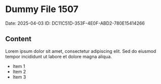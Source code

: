 # Dummy File 1507

Date: 2025-04-03
ID: DC11C51D-353F-4E0F-ABD2-780E15414266

## Content

Lorem ipsum dolor sit amet, consectetur adipiscing elit.
Sed do eiusmod tempor incididunt ut labore et dolore magna aliqua.

* Item 1
* Item 2
* Item 3
